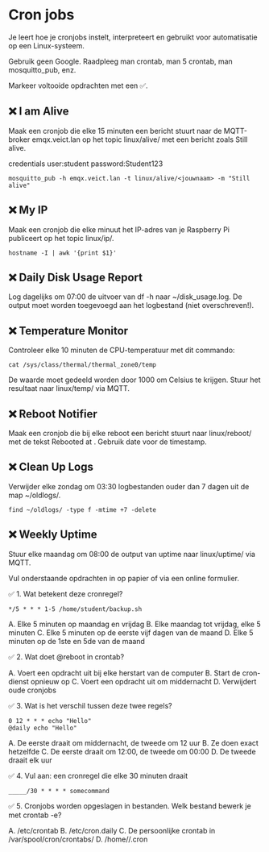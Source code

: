 # Cron jobs

Je leert hoe je cronjobs instelt, interpreteert en gebruikt voor automatisatie op een Linux-systeem.

Gebruik geen Google. Raadpleeg man crontab, man 5 crontab, man mosquitto_pub, enz.

Markeer voltooide opdrachten met een ✅.

## ❌ I am Alive

Maak een cronjob die elke 15 minuten een bericht stuurt naar de MQTT-broker emqx.veict.lan op het topic linux/alive/<jouwnaam> met een bericht zoals Still alive.

credentials user:student password:Student123

```
mosquitto_pub -h emqx.veict.lan -t linux/alive/<jouwnaam> -m "Still alive"
```
## ❌ My IP

Maak een cronjob die elke minuut het IP-adres van je Raspberry Pi publiceert op het topic linux/ip/<jouwnaam>.

```
hostname -I | awk '{print $1}'
```
## ❌ Daily Disk Usage Report

Log dagelijks om 07:00 de uitvoer van df -h naar ~/disk_usage.log. De output moet worden toegevoegd aan het logbestand (niet overschreven!).

## ❌ Temperature Monitor

Controleer elke 10 minuten de CPU-temperatuur met dit commando:

```
cat /sys/class/thermal/thermal_zone0/temp
```
De waarde moet gedeeld worden door 1000 om Celsius te krijgen. Stuur het resultaat naar linux/temp/<jouwnaam> via MQTT.

## ❌ Reboot Notifier

Maak een cronjob die bij elke reboot een bericht stuurt naar linux/reboot/<jouwnaam> met de tekst Rebooted at <timestamp>. Gebruik date voor de timestamp.

## ❌ Clean Up Logs

Verwijder elke zondag om 03:30 logbestanden ouder dan 7 dagen uit de map ~/oldlogs/.

```
find ~/oldlogs/ -type f -mtime +7 -delete
```
## ❌ Weekly Uptime

Stuur elke maandag om 08:00 de output van uptime naar linux/uptime/<jouwnaam> via MQTT.

Vul onderstaande opdrachten in op papier of via een online formulier.

✅ 1. Wat betekent deze cronregel?

```
*/5 * * * 1-5 /home/student/backup.sh
```
A. Elke 5 minuten op maandag en vrijdag
B. Elke maandag tot vrijdag, elke 5 minuten
C. Elke 5 minuten op de eerste vijf dagen van de maand
D. Elke 5 minuten op de 1ste en 5de van de maand

✅ 2. Wat doet @reboot in crontab?

A. Voert een opdracht uit bij elke herstart van de computer
B. Start de cron-dienst opnieuw op
C. Voert een opdracht uit om middernacht
D. Verwijdert oude cronjobs

✅ 3. Wat is het verschil tussen deze twee regels?

```
0 12 * * * echo "Hello"
@daily echo "Hello"
```
A. De eerste draait om middernacht, de tweede om 12 uur
B. Ze doen exact hetzelfde
C. De eerste draait om 12:00, de tweede om 00:00
D. De tweede draait elk uur

✅ 4. Vul aan: een cronregel die elke 30 minuten draait

```
_____/30 * * * * somecommand
```
✅ 5. Cronjobs worden opgeslagen in bestanden. Welk bestand bewerk je met crontab -e?

A. /etc/crontab
B. /etc/cron.daily
C. De persoonlijke crontab in /var/spool/cron/crontabs/
D. /home/<gebruiker>/.cron

